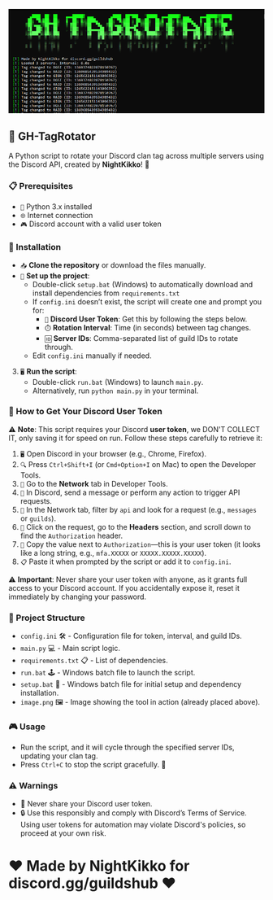 ![Interface](./image.png)
## 🚀 GH-TagRotator
A Python script to rotate your Discord clan tag across multiple servers using the Discord API, created by **NightKikko**! 🌟

### 📋 Prerequisites
- `🐍` Python 3.x installed
- `🌐` Internet connection
- `🎮` Discord account with a valid user token

### 🚀 Installation
- `📥` **Clone the repository** or download the files manually.
- `🔧` **Set up the project**:
   - Double-click `setup.bat` (Windows) to automatically download and install dependencies from `requirements.txt`
   - If `config.ini` doesn’t exist, the script will create one and prompt you for:
     - `🎫` **Discord User Token**: Get this by following the steps below.
     - `⏱️` **Rotation Interval**: Time (in seconds) between tag changes.
     - `🆔` **Server IDs**: Comma-separated list of guild IDs to rotate through.
   - Edit `config.ini` manually if needed.
3. `🖥️` **Run the script**:
   - Double-click `run.bat` (Windows) to launch `main.py`.
   - Alternatively, run `python main.py` in your terminal.

### 🔑 How to Get Your Discord User Token
⚠️ **Note**: This script requires your Discord **user token**, we DON'T COLLECT IT, only saving it for speed on run. Follow these steps carefully to retrieve it:
1. `🖥️` Open Discord in your browser (e.g., Chrome, Firefox).
2. `🔍` Press `Ctrl+Shift+I` (or `Cmd+Option+I` on Mac) to open the Developer Tools.
3. `📡` Go to the **Network** tab in Developer Tools.
4. `📨` In Discord, send a message or perform any action to trigger API requests.
5. `🔎` In the Network tab, filter by `api` and look for a request (e.g., `messages` or `guilds`).
6. `👀` Click on the request, go to the **Headers** section, and scroll down to find the `Authorization` header.
7. `🔐` Copy the value next to `Authorization`—this is your user token (it looks like a long string, e.g., `mfa.XXXXX` or `XXXXX.XXXXX.XXXXX`).
8. `📋` Paste it when prompted by the script or add it to `config.ini`.

⚠️ **Important**: Never share your user token with anyone, as it grants full access to your Discord account. If you accidentally expose it, reset it immediately by changing your password.

### 📂 Project Structure
- `config.ini` 🛠️ - Configuration file for token, interval, and guild IDs.
- `main.py` 💻 - Main script logic.
- `requirements.txt` 📋 - List of dependencies.
- `run.bat` 🕹️ - Windows batch file to launch the script.
- `setup.bat` 🔧 - Windows batch file for initial setup and dependency installation.
- `image.png` 🖼️ - Image showing the tool in action (already placed above).

### 🎮 Usage
- Run the script, and it will cycle through the specified server IDs, updating your clan tag.
- Press `Ctrl+C` to stop the script gracefully. 🚪

### ⚠️ Warnings
- 🚫 Never share your Discord user token.
- 🔒 Use this responsibly and comply with Discord’s Terms of Service. Using user tokens for automation may violate Discord's policies, so proceed at your own risk.

# ❤️ **Made by NightKikko for discord.gg/guildshub** ❤️
